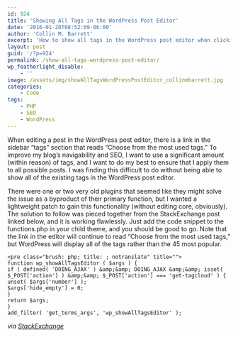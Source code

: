 ```yaml
---
id: 924
title: 'Showing All Tags in the WordPress Post Editor'
date: '2016-01-20T08:52:09-06:00'
author: 'Collin M. Barrett'
excerpt: 'How to show all tags in the WordPress post editor when clicking the "Choose from the most used tags" link in the sidebar.'
layout: post
guid: '/?p=924'
permalink: /show-all-tags-wordpress-post-editor/
wp_featherlight_disable:
    - ''
image: /assets/img/showAllTagsWordPressPostEditor_collinmbarrett.jpg
categories:
    - Code
tags:
    - PHP
    - SEO
    - WordPress
---
```


When editing a post in the WordPress post editor, there is a link in the sidebar “tags” section that reads “Choose from the most used tags.” To improve my blog’s navigability and SEO, I want to use a significant amount (within reason) of tags, and I want to do my best to ensure that I apply them to all possible posts. I was finding this difficult to do without being able to show all of the existing tags in the WordPress post editor.

There were one or two very old plugins that seemed like they might solve the issue as a byproduct of their primary function, but I wanted a lightweight patch to gain this functionality (without editing core, obviously). The solution to follow was pieced together from the StackExchange post linked below, and it is working flawlessly. Just add the code snippet to the functions.php in your child theme, and you should be good to go. Note that the link in the editor will continue to read “Choose from the most used tags,” but WordPress will display all of the tags rather than the 45 most popular.

```
<pre class="brush: php; title: ; notranslate" title="">
function wp_showAllTagsEditor ( $args ) {
if ( defined( 'DOING_AJAX' ) &amp;&amp; DOING_AJAX &amp;&amp; isset( $_POST['action'] ) &amp;&amp; $_POST['action'] === 'get-tagcloud' ) {
unset( $args['number'] );
$args['hide_empty'] = 0;
}
return $args;
}
add_filter( 'get_terms_args', 'wp_showAllTagsEditor' );
```

*via [StackExchange](https://wordpress.stackexchange.com/questions/174593/show-all-post-tags-on-post-edit-screen-sidebox/198778)*